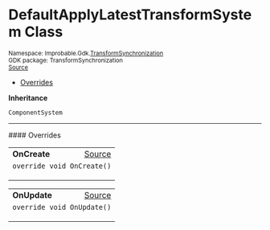 
# DefaultApplyLatestTransformSystem Class
<sup>
Namespace: Improbable.Gdk.<a href="{{urlRoot}}/api/transform-synchronization-index">TransformSynchronization</a><br/>
GDK package: TransformSynchronization<br/>
<a href="https://www.github.com/spatialos/gdk-for-unity/blob/3a2a2965/workers/unity/Packages/io.improbable.gdk.transformsynchronization/Systems/DefaultApplyLatestTransformSystem.cs/#L12">Source</a>
<style>
a code {
                    padding: 0em 0.25em!important;
}
code {
                    background-color: #ffffff!important;
}
</style>
</sup>
<nav id="pageToc" class="page-toc"><ul><li><a href="#overrides">Overrides</a>
</ul></nav>



</p>

<b>Inheritance</b>

<code>ComponentSystem</code>












</p>
<hr style="width:100%; border-top-color:#d8d8d8" />
#### Overrides


</p>




<table width="100%">
    <tr>
        <td style="border-right:none"><a id="oncreate"></a><b>OnCreate</b></td>
        <td style="border-left:none; text-align:right"><a href="https://www.github.com/spatialos/gdk-for-unity/blob/3a2a2965/workers/unity/Packages/io.improbable.gdk.transformsynchronization/Systems/DefaultApplyLatestTransformSystem.cs/#L19">Source</a></td>
    </tr>
    <tr>
        <td colspan="2">
<code>override void OnCreate()</code></p>






</td>
    </tr>
</table>


<table width="100%">
    <tr>
        <td style="border-right:none"><a id="onupdate"></a><b>OnUpdate</b></td>
        <td style="border-left:none; text-align:right"><a href="https://www.github.com/spatialos/gdk-for-unity/blob/3a2a2965/workers/unity/Packages/io.improbable.gdk.transformsynchronization/Systems/DefaultApplyLatestTransformSystem.cs/#L56">Source</a></td>
    </tr>
    <tr>
        <td colspan="2">
<code>override void OnUpdate()</code></p>






</td>
    </tr>
</table>




